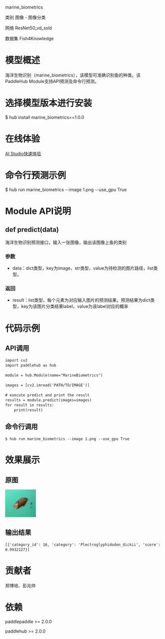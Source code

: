marine_biometrics

类别 图像 - 图像分类

网络 ResNet50_vd_ssld

数据集 Fish4Knowledge

# 模型概述
海洋生物识别（marine_biometrics），该模型可准确识别鱼的种类。该PaddleHub Module支持API预测及命令行预测。

# 选择模型版本进行安装
$ hub install marine_biometrics==1.0.0

# 在线体验
[AI Studio快速体验](https://aistudio.baidu.com/aistudio/projectdetail/1667809)

# 命令行预测示例
$ hub run marine_biometrics --image 1.png --use_gpu True

# Module API说明
## def predict(data)
海洋生物识别预测接口，输入一张图像，输出该图像上鱼的类别
### 参数
- data：dict类型，key为image，str类型，value为待检测的图片路径，list类型。

### 返回
- result：list类型，每个元素为对应输入图片的预测结果。预测结果为dict类型，key为该图片分类结果label，value为该label对应的概率

# 代码示例

## API调用

~~~
import cv2
import paddlehub as hub

module = hub.Module(name="MarineBiometrics")

images = [cv2.imread('PATH/TO/IMAGE')]

# execute predict and print the result
results = module.predict(images=images)
for result in results:
    print(result)
~~~

## 命令行调用
~~~
$ hub run marine_biometrics --image 1.png --use_gpu True
~~~

# 效果展示

## 原图
<img src="/docs/imgs/Readme_Related/Image_Classification_MarineBiometrics.png">

## 输出结果
~~~
[{'category_id': 16, 'category': 'Plectroglyphidodon_dickii', 'score': 0.9932127}]
~~~

# 贡献者
郑博培、彭兆帅

# 依赖
paddlepaddle >= 2.0.0

paddlehub >= 2.0.0
